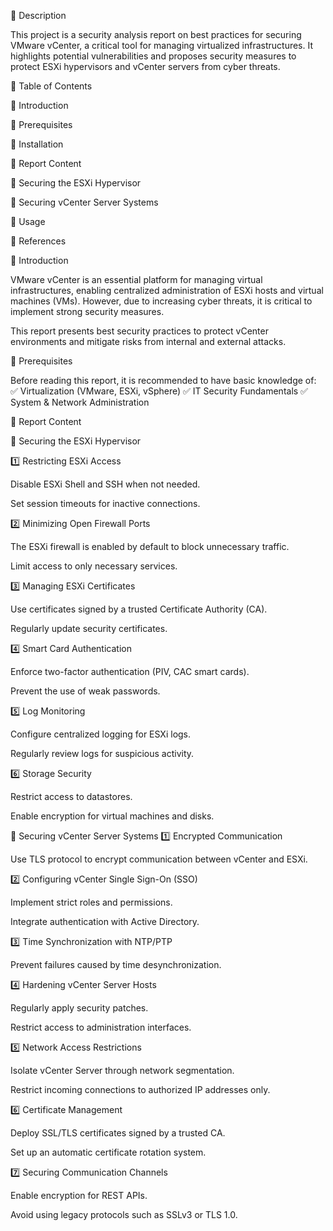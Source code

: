 

📝 Description

This project is a security analysis report on best practices for securing VMware vCenter, a critical tool for managing virtualized infrastructures. It highlights potential vulnerabilities and proposes security measures to protect ESXi hypervisors and vCenter servers from cyber threats.

📖 Table of Contents

📌 Introduction

📌 Prerequisites

📌 Installation

📌 Report Content

🔹 Securing the ESXi Hypervisor

🔹 Securing vCenter Server Systems

📌 Usage

📌 References

📌 Introduction

VMware vCenter is an essential platform for managing virtual infrastructures, enabling centralized administration of ESXi hosts and virtual machines (VMs). However, due to increasing cyber threats, it is critical to implement strong security measures.

This report presents best security practices to protect vCenter environments and mitigate risks from internal and external attacks.

📌 Prerequisites

Before reading this report, it is recommended to have basic knowledge of:
✅ Virtualization (VMware, ESXi, vSphere)
✅ IT Security Fundamentals
✅ System & Network Administration





📌 Report Content

🔹 Securing the ESXi Hypervisor

1️⃣ Restricting ESXi Access

Disable ESXi Shell and SSH when not needed.

Set session timeouts for inactive connections.

2️⃣ Minimizing Open Firewall Ports

The ESXi firewall is enabled by default to block unnecessary traffic.

Limit access to only necessary services.

3️⃣ Managing ESXi Certificates

Use certificates signed by a trusted Certificate Authority (CA).

Regularly update security certificates.

4️⃣ Smart Card Authentication

Enforce two-factor authentication (PIV, CAC smart cards).

Prevent the use of weak passwords.

5️⃣ Log Monitoring

Configure centralized logging for ESXi logs.

Regularly review logs for suspicious activity.

6️⃣ Storage Security

Restrict access to datastores.

Enable encryption for virtual machines and disks.

🔹 Securing vCenter Server Systems
1️⃣ Encrypted Communication

Use TLS protocol to encrypt communication between vCenter and ESXi.

2️⃣ Configuring vCenter Single Sign-On (SSO)

Implement strict roles and permissions.

Integrate authentication with Active Directory.

3️⃣ Time Synchronization with NTP/PTP

Prevent failures caused by time desynchronization.

4️⃣ Hardening vCenter Server Hosts

Regularly apply security patches.

Restrict access to administration interfaces.

5️⃣ Network Access Restrictions

Isolate vCenter Server through network segmentation.

Restrict incoming connections to authorized IP addresses only.

6️⃣ Certificate Management

Deploy SSL/TLS certificates signed by a trusted CA.

Set up an automatic certificate rotation system.

7️⃣ Securing Communication Channels

Enable encryption for REST APIs.

Avoid using legacy protocols such as SSLv3 or TLS 1.0.

